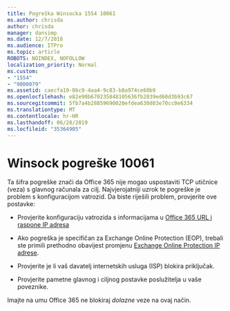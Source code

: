 ```yaml
---
title: Pogreška Winsocka 1554 10061
ms.author: chrisda
author: chrisda
manager: dansimp
ms.date: 12/7/2018
ms.audience: ITPro
ms.topic: article
ROBOTS: NOINDEX, NOFOLLOW
localization_priority: Normal
ms.custom:
- "1554"
- "9000079"
ms.assetid: caecfa19-86c9-4aa4-9c83-b8a974ce60b9
ms.openlocfilehash: e82e90b670235848105636fb2039ed60d3b93c67
ms.sourcegitcommit: 5fb7a4b28859690020efdea630d03e70cc0e6334
ms.translationtype: MT
ms.contentlocale: hr-HR
ms.lasthandoff: 06/28/2019
ms.locfileid: "35364905"
---
```

# <a name="winsock-error-10061"></a>Winsock pogreške 10061

Ta šifra pogreške znači da Office 365 nije mogao uspostaviti TCP utičnice (veza) s glavnog računala za cilj. Najvjerojatniji uzrok te pogreške je problem s konfiguracijom vatrozid. Da biste riješili problem, provjerite ove postavke:

- Provjerite konfiguraciju vatrozida s informacijama u [Office 365 URL i raspone IP adresa](https://docs.microsoft.com/office365/enterprise/urls-and-ip-address-ranges)

- Ako pogreška je specifičan za Exchange Online Protection (EOP), trebali ste primili prethodno obavijest promjenu [Exchange Online Protection IP adrese](https://docs.microsoft.com/office365/SecurityCompliance/eop/exchange-online-protection-ip-addresses).

- Provjerite je li vaš davatelj internetskih usluga (ISP) blokira priključak.

- Provjerite pametne glavnog i ciljnog postavke poslužitelja u vaše poveznike.

Imajte na umu Office 365 ne blokiraj *dolazne* veze na ovaj način.
